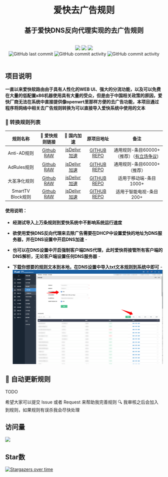 <div align="center">
<h3 align="center"><h1>爱快去广告规则</h1><h2>基于爱快DNS反向代理实现的去广告规则</h2>

<br>
<img src="https://img.shields.io/github/stars/houoop/ikuai-dns-adblock-rules?style=flat-square&color=yellow">
<img src="https://img.shields.io/github/forks/houoop/ikuai-dns-adblock-rules?color=orange&style=flat-square">
<img src="https://img.shields.io/github/issues/houoop/ikuai-dns-adblock-rules?color=green&style=flat-square">
<br>
<img alt="GitHub last commit" src="https://img.shields.io/github/last-commit/houoop/ikuai-dns-adblock-rules?style=flat-square">
<img alt="GitHub commit activity" src="https://img.shields.io/github/commit-activity/w/houoop/ikuai-dns-adblock-rules?style=flat-square">  
<img alt="GitHub commit activity" src="https://data.jsdelivr.com/v1/package/gh/houoop/ikuai-dns-adblock-rules/badge?style=flat-square">  
<br>

<br>
  

</div>                           
                                                                        
<!--br-->
## 项目说明

**一直以来爱快软路由由于具有人性化的WEB UI、强大的分流功能，以及可以免费在大量的低配置x86机器使用具有大量的受众，但是由于中国相关政策的原因，爱快厂商无法在系统中直接提供像openwrt里那样方便的去广告功能，本项目通过程序将网络中相关去广告规则转换为可以直接导入爱快系统中使用的文本**


### 📃 转换规则列表


|   规则名称   | 📎 爱快规则链接 |🚀 国内加速 | 原项目地址 | 备注
|     :----:  | :----:       | :----: | :----: | :----:
| Anti-AD规则  | [Github RAW](https://raw.githubusercontents.com/houoop/ikuai-dns-adblock-rules/main/anti-ad-for-ikuai.txt)   |[jsDelivr加速](https://fastly.jsdelivr.net/gh/houoop/ikuai-dns-adblock-rules@main/anti-ad-for-ikuai.txt)| [GITHUB REPO](https://github.com/privacy-protection-tools/anti-AD) |通用规则-条目60000+（推荐）（[有立场争议](https://github.com/Mosney/anti-anti-AD))
| AdRules规则  | [Github RAW](https://raw.githubusercontents.com/houoop/ikuai-dns-adblock-rules/main/adrules-for-ikuai.txt)   |[jsDelivr加速](https://fastly.jsdelivr.net/gh/houoop/ikuai-dns-adblock-rules@main/adrules-for-ikuai.txt)| [GITHUB REPO](https://github.com/Cats-Team/AdRules) |通用规则-条目60000+（推荐）
| 大圣净化规则  | [Github RAW](https://raw.githubusercontents.com/houoop/ikuai-dns-adblock-rules/main/ad-wars.txt)   |[jsDelivr加速](https://fastly.jsdelivr.net/gh/houoop/ikuai-dns-adblock-rules@main/ad-wars.txt)| [GITHUB REPO](https://github.com/jdlingyu/ad-wars) |适用于移动端-条目1000+
| SmartTV Block规则  | [Github RAW](https://raw.githubusercontents.com/houoop/ikuai-dns-adblock-rules/main/smarttv-block.txt)   |[jsDelivr加速](https://fastly.jsdelivr.net/gh/houoop/ikuai-dns-adblock-rules@main/smarttv-block.txt)| [GITHUB REPO](https://github.com/Perflyst/PiHoleBlocklist) |适用于智能电视-条目200+



#### 使用说明：
- **经测试导入上万条规则到爱快系统中不影响系统运行速度**

- **欲使用爱快DNS反向代理来去除广告需要在DHCP中设置爱快的地址为DNS服务器，并在DNS设置中开启DNS加速** -

- **也可以在DNS设置中开启强制客户端DNS代理，此时爱快将接管所有客户端的DNS解析，无论客户端设置任何DNS服务器** -

- **下载你想要的规则文本到本地，在DNS设置中导入txt文本规则到系统中即可** -
![](./iShot_2022-09-29_16.54.19.png)
## 🚛 自动更新规则

TODO

希望大家可以提交 Issue 或者 Request 来帮助我完善规则 🔍 我审核之后会加入到规则，如果规则有误杀我会尽快处理



## 访问量
![](http://profile-counter.glitch.me/houoop/count.svg)


## Star数

[![Stargazers over time](https://starchart.cc/houoop/ikuai-dns-adblock-rules.svg)](https://starchart.cc/houoop/ikuai-dns-adblock-rules)

